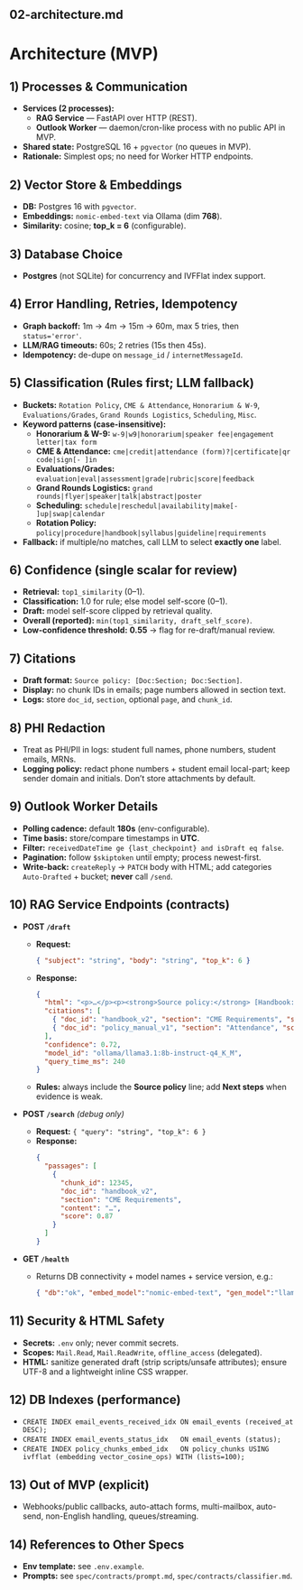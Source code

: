 ## 02-architecture.md
# Architecture (MVP)

## 1) Processes & Communication
- **Services (2 processes):**
  - **RAG Service** — FastAPI over HTTP (REST).
  - **Outlook Worker** — daemon/cron-like process with no public API in MVP.
- **Shared state:** PostgreSQL 16 + `pgvector` (no queues in MVP).
- **Rationale:** Simplest ops; no need for Worker HTTP endpoints.

## 2) Vector Store & Embeddings
- **DB:** Postgres 16 with `pgvector`.
- **Embeddings:** `nomic-embed-text` via Ollama (dim **768**).
- **Similarity:** cosine; **top_k = 6** (configurable).

## 3) Database Choice
- **Postgres** (not SQLite) for concurrency and IVFFlat index support.

## 4) Error Handling, Retries, Idempotency
- **Graph backoff:** 1m → 4m → 15m → 60m, max 5 tries, then `status='error'`.
- **LLM/RAG timeouts:** 60s; 2 retries (15s then 45s).
- **Idempotency:** de-dupe on `message_id` / `internetMessageId`.

## 5) Classification (Rules first; LLM fallback)
- **Buckets:** `Rotation Policy`, `CME & Attendance`, `Honorarium & W-9`, `Evaluations/Grades`, `Grand Rounds Logistics`, `Scheduling`, `Misc`.
- **Keyword patterns (case-insensitive):**
  - **Honorarium & W-9:** `w-9|w9|honorarium|speaker fee|engagement letter|tax form`
  - **CME & Attendance:** `cme|credit|attendance (form)?|certificate|qr code|sign[- ]in`
  - **Evaluations/Grades:** `evaluation|eval|assessment|grade|rubric|score|feedback`
  - **Grand Rounds Logistics:** `grand rounds|flyer|speaker|talk|abstract|poster`
  - **Scheduling:** `schedule|reschedul|availability|make[- ]up|swap|calendar`
  - **Rotation Policy:** `policy|procedure|handbook|syllabus|guideline|requirements`
- **Fallback:** if multiple/no matches, call LLM to select **exactly one** label.

## 6) Confidence (single scalar for review)
- **Retrieval:** `top1_similarity` (0–1).
- **Classification:** 1.0 for rule; else model self-score (0–1).
- **Draft:** model self-score clipped by retrieval quality.
- **Overall (reported):** `min(top1_similarity, draft_self_score)`.
- **Low-confidence threshold:** **0.55** → flag for re-draft/manual review.

## 7) Citations
- **Draft format:** `Source policy: [Doc:Section; Doc:Section]`.
- **Display:** no chunk IDs in emails; page numbers allowed in section text.
- **Logs:** store `doc_id`, `section`, optional `page`, and `chunk_id`.

## 8) PHI Redaction
- Treat as PHI/PII in logs: student full names, phone numbers, student emails, MRNs.
- **Logging policy:** redact phone numbers + student email local-part; keep sender domain and initials. Don’t store attachments by default.

## 9) Outlook Worker Details
- **Polling cadence:** default **180s** (env-configurable).
- **Time basis:** store/compare timestamps in **UTC**.
- **Filter:** `receivedDateTime ge {last_checkpoint} and isDraft eq false`.
- **Pagination:** follow `$skiptoken` until empty; process newest-first.
- **Write-back:** `createReply` → `PATCH` body with HTML; add categories `Auto-Drafted` + bucket; **never** call `/send`.

## 10) RAG Service Endpoints (contracts)
- **POST `/draft`**
  - **Request:**
    ```json
    { "subject": "string", "body": "string", "top_k": 6 }
    ```
  - **Response:**
    ```json
    {
      "html": "<p>…</p><p><strong>Source policy:</strong> [Handbook:CME Requirements; Policy Manual:Attendance]</p>",
      "citations": [
        { "doc_id": "handbook_v2", "section": "CME Requirements", "score": 0.83 },
        { "doc_id": "policy_manual_v1", "section": "Attendance", "score": 0.71 }
      ],
      "confidence": 0.72,
      "model_id": "ollama/llama3.1:8b-instruct-q4_K_M",
      "query_time_ms": 240
    }
    ```
  - **Rules:** always include the **Source policy** line; add **Next steps** when evidence is weak.

- **POST `/search`** *(debug only)*
  - **Request:** `{ "query": "string", "top_k": 6 }`
  - **Response:**
    ```json
    {
      "passages": [
        {
          "chunk_id": 12345,
          "doc_id": "handbook_v2",
          "section": "CME Requirements",
          "content": "…",
          "score": 0.87
        }
      ]
    }
    ```

- **GET `/health`**
  - Returns DB connectivity + model names + service version, e.g.:
    ```json
    { "db":"ok", "embed_model":"nomic-embed-text", "gen_model":"llama3.1:8b-instruct-q4_K_M", "version":"0.1.0" }
    ```

## 11) Security & HTML Safety
- **Secrets:** `.env` only; never commit secrets.
- **Scopes:** `Mail.Read`, `Mail.ReadWrite`, `offline_access` (delegated).
- **HTML:** sanitize generated draft (strip scripts/unsafe attributes); ensure UTF-8 and a lightweight inline CSS wrapper.

## 12) DB Indexes (performance)
- `CREATE INDEX email_events_received_idx ON email_events (received_at DESC);`
- `CREATE INDEX email_events_status_idx   ON email_events (status);`
- `CREATE INDEX policy_chunks_embed_idx   ON policy_chunks USING ivfflat (embedding vector_cosine_ops) WITH (lists=100);`

## 13) Out of MVP (explicit)
- Webhooks/public callbacks, auto-attach forms, multi-mailbox, auto-send, non-English handling, queues/streaming.

## 14) References to Other Specs
- **Env template:** see `.env.example`.
- **Prompts:** see `spec/contracts/prompt.md`, `spec/contracts/classifier.md`.
